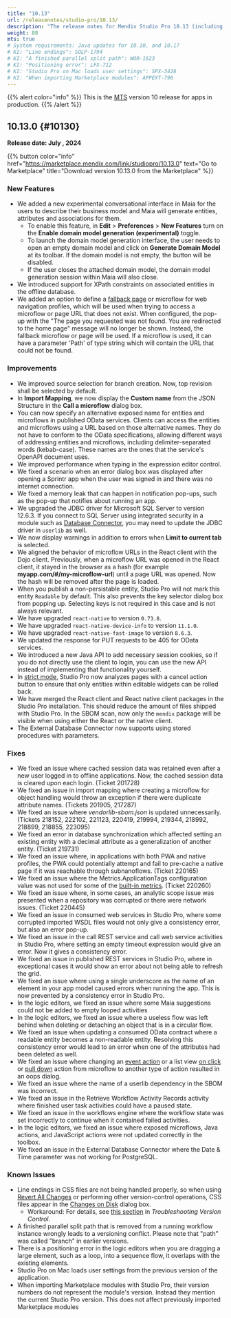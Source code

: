```yaml
---
title: "10.13"
url: /releasenotes/studio-pro/10.13/
description: "The release notes for Mendix Studio Pro 10.13 (including all patches) with details on new features, bug fixes, and known issues."
weight: 88
mts: true
# System requirements: Java updates for 10.10, and 10.17
# KI: "Line endings": SOLP-1794 
# KI: "A finished parallel split path": WOR-1623
# KI: "Positioning error": LFX-712
# KI: "Studio Pro on Mac loads user settings": SPX-3428
# KI: "When importing Marketplace modules": APPEXT-796
---
```


{{% alert color="info" %}}
This is the [MTS](/releasenotes/studio-pro/lts-mts/#mts) version 10 release for apps in production.
{{% /alert %}}

## 10.13.0 {#10130}

**Release date: July , 2024**

{{% button color="info" href="https://marketplace.mendix.com/link/studiopro/10.13.0" text="Go to Marketplace" title="Download version 10.13.0 from the Marketplace" %}}

### New Features
    
* We added a new experimental conversational interface in Maia for the users to describe their business model and Maia will generate entities, attributes and associations for them.
    * To enable this feature, in **Edit** > **Preferences** > **New Features** turn on the **Enable domain model generation (experimental)** toggle.
    * To launch the domain model generation interface, the user needs to open an empty domain model and click on **Generate Domain Model** at its toolbar. If the domain model is not empty, the button will be disabled.
    * If the user closes the attached domain model, the domain model generation session within Maia will also close.
* We introduced support for XPath constraints on associated entities in the offline database.
* We added an option to define a [fallback page](/refguide/setting-up-the-navigation-structure/#fallback) or microflow for web navigation profiles, which will be used when trying to access a microflow or page URL that does not exist. When configured, the pop-up with the "The page you requested was not found. You are redirected to the home page" message will no longer be shown. Instead, the fallback microflow or page will be used. If a microflow is used, it can have a parameter 'Path' of type string which will contain the URL that could not be found.

### Improvements
    
* We improved source selection for branch creation. Now, top revision shall be selected by default.
* In **Import Mapping**, we now display the **Custom name** from the JSON Structure in the **Call a microflow** dialog box.
* You can now specify an alternative exposed name for entities and microflows in published OData services. Clients can access the entities and microflows using a URL based on those alternative names. They do not have to conform to the OData specifications, allowing different ways of addressing entities and microflows, including delimiter-separated words (kebab-case). These names are the ones that the service's OpenAPI document uses.
* We improved performance when typing in the expression editor control.
* We fixed a scenario when an error dialog box was displayed after opening a Sprintr app when the user was signed in and there was no internet connection.
* We fixed a memory leak that can happen in notification pop-ups, such as the pop-up that notifies about running an app.
* We upgraded the JDBC driver for Microsoft SQL Server to version 12.6.3. If you connect to SQL Server using integrated security in a module such as [Database Connector](/appstore/modules/database-connector/), you may need to update the JDBC driver in `userlib` as well.
* We now display warnings in addition to errors when **Limit to current tab** is selected.
* We aligned the behavior of microflow URLs in the React client with the Dojo client. Previously, when a microflow URL was opened in the React client, it stayed in the browser as a hash (for example **myapp.com/#/my-microflow-url**) until a page URL was opened. Now the hash will be removed after the page is loaded.
* When you publish a non-persistable entity, Studio Pro will not mark this entity `Readable` by default. This also prevents the key selector dialog box from popping up. Selecting keys is not required in this case and is not always relevant.
* We have upgraded `react-native` to version `0.73.8`.
* We have upgraded `react-native-device-info` to version `11.1.0`.
* We have upgraded `react-native-fast-image` to version `8.6.3`.
* We updated the response for PUT requests to be 405 for OData services.
* We introduced a new Java API to add necessary session cookies, so if you do not directly use the client to login, you can use the new API instead of implementing that functionality yourself.
* In [strict mode](/refguide/strict-mode/#save-and-cancel), Studio Pro now analyzes pages with a cancel action button to ensure that only entities within editable widgets can be rolled back.
* We have merged the React client and React native client packages in the Studio Pro installation. This should reduce the amount of files shipped with Studio Pro. In the SBOM scan, now only the `mendix` package will be visible when using either the React or the native client.
* The External Database Connector now supports using stored procedures with parameters.

### Fixes

* We fixed an issue where cached session data was retained even after a new user logged in to offline applications. Now, the cached session data is cleared upon each login. (Ticket 201728)
* We fixed an issue in import mapping where creating a microflow for object handling would throw an exception if there were duplicate attribute names. (Tickets 201905, 217287)
* We fixed an issue where *vendorlib-sbom.json* is updated unnecessarily. (Tickets 218152, 222102, 221123, 220419, 219994, 219344, 218992, 218899, 218855, 223095)
* We fixed an error in database synchronization which affected setting an existing entity with a decimal attribute as a generalization of another entity. (Ticket 219731)
* We fixed an issue where, in applications with both PWA and native profiles, the PWA could potentially attempt and fail to pre-cache a native page if it was reachable through subnanoflows. (Ticket 220165)
* We fixed an issue where the Metrics.ApplicationTags configuration value was not used for some of the [built-in metrics](/refguide/metrics/#7-list-of-metrics). (Ticket 220260)
* We fixed an issue where, in some cases, an analytic scope issue was presented when a repository was corrupted or there were network issues. (Ticket 220445)
* We fixed an issue in consumed web services in Studio Pro, where some corrupted imported WSDL files would not only give a consistency error, but also an error pop-up.
* We fixed an issue in the call REST service and call web service activities in Studio Pro, where setting an empty timeout expression would give an error. Now it gives a consistency error.
* We fixed an issue in published REST services in Studio Pro, where in exceptional cases it would show an error about not being able to refresh the grid.
* We fixed an issue where using a single underscore as the name of an element in your app model caused errors when running the app. This is now prevented by a consistency error in Studio Pro.
* In the logic editors, we fixed an issue where some Maia suggestions could not be added to empty looped activities
* In the logic editors, we fixed an issue where a useless flow was left behind when deleting or detaching an object that is in a circular flow.
* We fixed an issue when updating a consumed OData contract where a readable entity becomes a non-readable entity. Resolving this consistency error would lead to an error when one of the attributes had been deleted as well.
* We fixed an issue where changing an [event action](https://docs.mendix.com/refguide7/text-box/#events-properties) or a list view [on click](https://docs.mendix.com/refguide/list-view/#242-on-click) or [pull down](https://docs.mendix.com/refguide/list-view/#246-pull-down-action) action from microflow to another type of action resulted in an oops dialog.
* We fixed an issue where the name of a userlib dependency in the SBOM was incorrect.
* We fixed an issue in the Retrieve Workflow Activity Records activity where finished user task activities could have a paused state.
* We fixed an issue in the workflows engine where the workflow state was set incorrectly to continue when it contained failed activities.
* In the logic editors, we fixed an issue where exposed microflows, Java actions, and JavaScript actions were not updated correctly in the toolbox.
* We fixed an issue in the External Database Connector where the Date & Time parameter was not working for PostgreSQL.

### Known Issues

* Line endings in CSS files are not being handled properly, so when using [Revert All Changes](/refguide/using-version-control-in-studio-pro/) or performing other version-control operations, CSS files appear in the [Changes on Disk](/refguide/version-control-menu/#show-changes) dialog box.
    * Workaround: For details, see [this section](/refguide/troubleshoot-version-control-issues/#css-error) in *Troubleshooting Version Control*.
* A finished parallel split path that is removed from a running workflow instance wrongly leads to a versioning conflict. Please note that "path" was called "branch" in earlier versions.
* There is a positioning error in the logic editors when you are dragging a large element, such as a loop, into a sequence flow, it overlaps with the existing elements.
* Studio Pro on Mac loads user settings from the previous version of the application.
* When importing Marketplace modules with Studio Pro, their version numbers do not represent the module's version. Instead they mention the current Studio Pro version. This does not affect previously imported Marketplace modules
